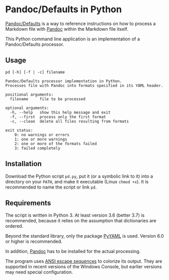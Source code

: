 # Pandoc/Defaults in Python

[Pandoc/Defaults](https://github.com/allefeld/pandoc-defaults) is a way to reference instructions on how to process a Markdown file with [Pandoc](https://pandoc.org/) within the Markdown file itself.

This Python command line application is an implementation of a Pandoc/Defaults processor.


## Usage

````
pd [-h] [-f | -c] filename

Pandoc/Defaults processor implementation in Python.
Processes file with Pandoc into formats specified in its YAML header.

positional arguments:
  filename     file to be processed

optional arguments:
  -h, --help   show this help message and exit
  -f, --first  process only the first format
  -c, --clean  delete all files resulting from formats

exit status:
    0: no warnings or errors
    1: one or more warnings
    2: one or more of the formats failed
    3: failed completely
 ````


## Installation

Download the Python script `pd.py`, put it (or a symbolic link to it) into a directory on your `PATH`, and make it executable (Linux `chmod +x`). It is recommended to name the script or link `pd`.


## Requirements

The script is written in Python 3. At least version 3.6 (better 3.7) is recommended, because it relies on the assumption that dictionaries are ordered.

Beyond the standard library, only the package [PyYAML](https://pyyaml.org/) is used. Version 6.0 or higher is recommended.

In addition, [Pandoc](https://pandoc.org/installing.html) has to be installed for the actual processing.

The program uses [ANSI escape sequences](https://en.wikipedia.org/wiki/ANSI_escape_code) to colorize its output. They are supported in recent versions of the Windows Console, but earlier versions may need special configuration.